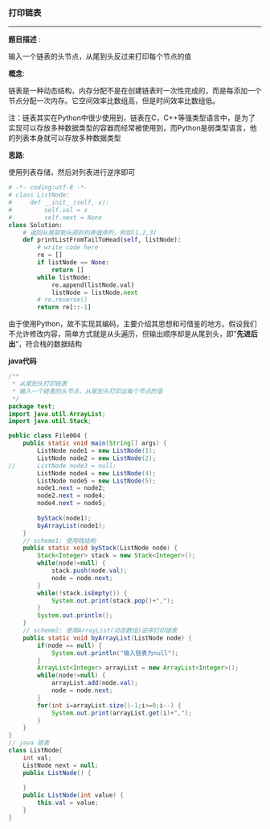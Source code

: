 ### 打印链表

---

__题目描述__ :

输入一个链表的头节点，从尾到头反过来打印每个节点的值

__概念__:

链表是一种动态结构，内存分配不是在创建链表时一次性完成的，而是每添加一个节点分配一次内存。它空间效率比数组高，但是时间效率比数组低。

注：链表其实在Python中很少使用到，链表在C，C++等强类型语言中，是为了实现可以存放多种数据类型的容器而经常被使用到，而Python是弱类型语言，他的列表本身就可以存放多种数据类型

__思路__:

使用列表存储，然后对列表进行逆序即可

```python
# -*- coding:utf-8 -*-
# class ListNode:
#     def __init__(self, x):
#         self.val = x
#         self.next = None
class Solution:
    # 返回从尾部到头部的列表值序列，例如[1,2,3]
    def printListFromTailToHead(self, listNode):
        # write code here
        re = []
        if listNode == None:
            return []
        while listNode:
            re.append(listNode.val)
            listNode = listNode.next
        # re.reverse()
        return re[::-1]
```

由于使用Python，故不实现其编码，主要介绍其思想和可借鉴的地方。假设我们不允许修改内容，简单方式就是从头遍历，但输出顺序却是从尾到头，即”__先进后出__“，符合栈的数据结构

__java代码__

```java
/**
 * 从尾到头打印链表
 * 输入一个链表的头节点，从尾到头打印出每个节点的值
 */
package test;
import java.util.ArrayList;
import java.util.Stack;

public class File004 {
	public static void main(String[] args) {
		ListNode node1 = new ListNode(1);
		ListNode node2 = new ListNode(2);
//		ListNode node3 = null;
		ListNode node4 = new ListNode(4);
		ListNode node5 = new ListNode(5);
		node1.next = node2;
		node2.next = node4;
		node4.next = node5;
		
		byStack(node1);
		byArrayList(node1);
	}	
	// scheme1: 使用栈结构
	public static void byStack(ListNode node) {
		Stack<Integer> stack = new Stack<Integer>();
		while(node!=null) {
			stack.push(node.val);
			node = node.next;
		}
		while(!stack.isEmpty()) {
			System.out.print(stack.pop()+",");
		}
		System.out.println();
	}	
	// scheme2: 使用ArrayList(动态数组)逆序打印链表
	public static void byArrayList(ListNode node) {
		if(node == null) {
			System.out.println("输入链表为null");
		}
		ArrayList<Integer> arrayList = new ArrayList<Integer>();
		while(node!=null) {
			arrayList.add(node.val);
			node = node.next;
		}
		for(int i=arrayList.size()-1;i>=0;i--) {
			System.out.print(arrayList.get(i)+",");
		}
	}
}
// java 链表
class ListNode{
	int val;
	ListNode next = null;
	public ListNode() {
		
	}
	public ListNode(int value) {
		this.val = value;
	}
}
```

